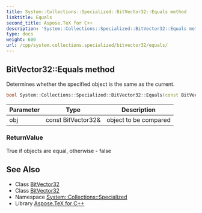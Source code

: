 ```yaml
---
title: System::Collections::Specialized::BitVector32::Equals method
linktitle: Equals
second_title: Aspose.TeX for C++
description: 'System::Collections::Specialized::BitVector32::Equals method. Determines whether the specified object is the same as the current in C++.'
type: docs
weight: 600
url: /cpp/system.collections.specialized/bitvector32/equals/
---
```

## BitVector32::Equals method


Determines whether the specified object is the same as the current.

```cpp
bool System::Collections::Specialized::BitVector32::Equals(const BitVector32 &obj)
```


| Parameter | Type | Description |
| --- | --- | --- |
| obj | const BitVector32\& | object to be compared |

### ReturnValue

True if objects are equal, otherwise - false

## See Also

* Class [BitVector32](../)
* Class [BitVector32](../)
* Namespace [System::Collections::Specialized](../../)
* Library [Aspose.TeX for C++](../../../)
